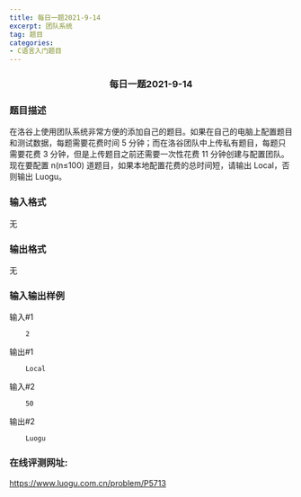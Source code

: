 ```yaml
---
title: 每日一题2021-9-14
excerpt: 团队系统
tag: 题目
categories: 
- C语言入门题目
---
```

### <center>每日一题2021-9-14</center>

### 题目描述
在洛谷上使用团队系统非常方便的添加自己的题目。如果在自己的电脑上配置题目和测试数据，每题需要花费时间 5 分钟；而在洛谷团队中上传私有题目，每题只需要花费 3 分钟，但是上传题目之前还需要一次性花费 11 分钟创建与配置团队。现在要配置 n(n≤100) 道题目，如果本地配置花费的总时间短，请输出 Local，否则输出 Luogu。

### 输入格式

无

### 输出格式

无

### 输入输出样例
输入#1     
```      
    2      
``` 

输出#1
```
    Local
```

输入#2     
```      
    50      
```

输出#2
```
    Luogu
```
### 在线评测网址:
https://www.luogu.com.cn/problem/P5713